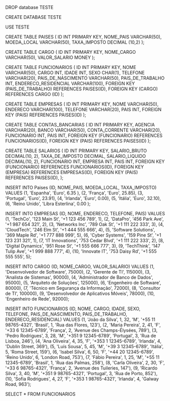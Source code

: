 


 DROP database TESTE

 CREATE DATABASE TESTE

  USE TESTE

CREATE TABLE PAISES (
ID INT PRIMARY KEY,
NOME_PAIS VARCHAR(50),
MOEDA_LOCAL VARCHAR(50),
TAXA_IMPOSTO DECIMAL (10,2)
);

CREATE TABLE CARGO (
ID INT PRIMARY KEY,
NOME_CARGO VARCHAR(50),
VALOR_SALARIO MONEY
);

CREATE TABLE FUNCIONARIOS (
ID INT PRIMARY KEY,
NOME VARCHAR(50),
CARGO INT,
IDADE INT,
SEXO CHAR(1),
TELEFONE VARCHAR(20),
PAIS_DE_NASCIMENTO VARCHAR(50),
PAIS_DE_TRABALHO INT,
ENDERECO_RESIDENCIAL VARCHAR(100),
FOREIGN KEY (PAIS_DE_TRABALHO) REFERENCES PAISES(ID),
FOREIGN KEY (CARGO) REFERENCES CARGO (ID)
);

CREATE TABLE EMPRESAS (
ID INT PRIMARY KEY,
NOME VARCHAR(50),
ENDERECO VARCHAR(100),
TELEFONE VARCHAR(20),
PAIS INT,
FOREIGN KEY (PAIS) REFERENCES PAISES(ID)
);

CREATE TABLE CONTAS_BANCARIAS (
ID INT PRIMARY KEY,
AGENCIA VARCHAR(20),
BANCO VARCHAR(50),
CONTA_CORRENTE VARCHAR(20),
FUNCIONARIO INT,
PAIS INT,
FOREIGN KEY (FUNCIONARIO) REFERENCES FUNCIONARIOS(ID),
FOREIGN KEY (PAIS) REFERENCES PAISES(ID)
);

CREATE TABLE SALARIOS (
ID INT PRIMARY KEY,
SALARIO_BRUTO DECIMAL(10, 2),
TAXA_DE_IMPOSTO DECIMAL,
SALARIO_LIQUIDO DECIMAL(10, 2),
FUNCIONARIO INT,
EMPRESA INT,
PAIS INT,
FOREIGN KEY (FUNCIONARIO) REFERENCES FUNCIONARIOS(ID),
FOREIGN KEY (EMPRESA) REFERENCES EMPRESAS(ID),
FOREIGN KEY (PAIS) REFERENCES PAISES(ID),
);


INSERT INTO Paises (ID, NOME_PAIS, MOEDA_LOCAL, TAXA_IMPOSTO)
VALUES (1, 'Espanha', 'Euro', 6.35 ),
(2, 'França', 'Euro', 25.85),
(3, 'Portugal', 'Euro', 23.91),
(4, 'Irlanda', 'Euro', 0.00),
(5, 'Itália', 'Euro', 32.10),
(6, 'Reino Unido', 'Libra Esterlina', 0.00 );

INSERT INTO EMPRESAS (ID, NOME, ENDERECO, TELEFONE, PAIS)
VALUES
(1, 'TechCo', '123 Main St', '+1 123 456 789', 1),
(2, 'DataPro', '456 Park Ave', '+1 987 654 321', 2),
(3, 'Networks Inc', '789 Oak St', '+1 111 222 333', 3),
(4, 'CloudTech', '246 Elm St', '+1 444 555 666', 4),
(5, 'Software Solutions', '369 Maple Rd', '+1 777 888 999', 5),
(6, 'Cyber Systems', '159 Pine St', '+1 123 231 321', 1),
(7, 'IT Innovations', '753 Cedar Blvd', '+1 111 222 333', 2),
(8, 'Digital Dynamics', '951 Rose St', '+1 555 666 777', 3),
(9, 'TechThink', '147 Tulip Ave', '+1 999 888 777', 4),
(10, 'Innovate IT', '753 Daisy Rd', '+1 555 555 555', 5);


INSERT INTO CARGO (ID, NOME_CARGO, VALOR_SALARIO)
VALUES
(1, 'Desenvolvedor de Software', 75000),
(2, 'Gerente de TI', 115000),
(3, 'Analista de Sistemas', 90000),
(4, 'Administrador de Banco de Dados', 95000),
(5, 'Arquiteto de Soluções', 125000),
(6, 'Engenheiro de Software', 80000),
(7, 'Técnico em Segurança da Informação', 72000),
(8, 'Consultor de TI', 100000),
(9, 'Desenvolvedor de Aplicativos Móveis', 78000),
(10, 'Engenheiro de Rede', 92000);


INSERT INTO FUNCIONARIOS (ID, NOME, CARGO, IDADE, SEXO, TELEFONE, PAIS_DE_NASCIMENTO, PAIS_DE_TRABALHO, ENDERECO_RESIDENCIAL)
VALUES
(1, 'João da Silva', 1, 32, 'M', '+55 11 98765-4321', 'Brasil', 1, 'Rua das Flores, 123'),
(2, 'Maria Pereira', 2, 41, 'F', '+33 6 12345-6789', 'França', 2, 'Avenue des Champs-Élysées, 789'),
(3, 'Pedro Rodrigues', 3, 28, 'M', '+351 9 12345-6789', 'Portugal', 3, 'Rua de Lisboa, 246'),
(4, 'Ana Oliveira', 4, 35, 'F', '+353 1 12345-6789', 'Irlanda', 4, 'Dublin Street, 369'),
(5, 'Luís Sousa', 5, 45, 'M', '+39 3 12345-6789', 'Itália', 5, 'Roma Street, 159'),
(6, 'Isabel Silva', 6, 50, 'F', '+44 20 12345-6789', 'Reino Unido', 6, 'London Road, 753'),
(7, 'Fábio Pereira', 1, 25, 'M', '+55 11 12345-6789', 'Brasil', 1, 'Rua das Palmas, 258'),
(8, 'Carla Oliveira', 2, 30, 'F', '+33 6 98765-4321', 'França', 2, 'Avenue des Tuileries, 147'),
(9, 'Ricardo Silva', 3, 40, 'M', '+351 9 98765-4321', 'Portugal', 3, 'Rua de Porto, 852'),
(10, 'Sofia Rodrigues', 4, 27, 'F', '+353 1 98765-4321', 'Irlanda', 4, 'Galway Road, 963');



SELECT * FROM FUNCIONARIOS


